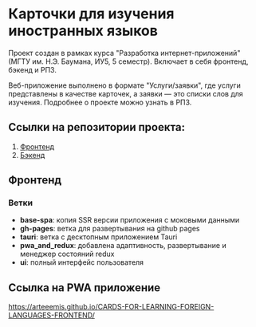 # Карточки для изучения иностранных языков
Проект создан в рамках курса "Разработка интернет-приложений" (МГТУ им. Н.Э. Баумана, ИУ5, 5 семестр). Включает в себя фронтенд, бэкенд и РПЗ.

Веб-приложение выполнено в формате "Услуги/заявки", где услуги представлены в качестве карточек, а заявки — это списки слов для изучения. Подробнее о проекте можно узнать в РПЗ.

## Ссылки на репозитории проекта:
1. [Фронтенд](https://github.com/Arteeemis/CARDS-FOR-LEARNING-FOREIGN-LANGUAGES-FRONTEND)
2. [Бэкенд](https://github.com/Arteeemis/CARDS-FOR-LEARNING-FOREIGN-LANGUAGES-BACKEND)

## Фронтенд

### Ветки
- **base-spa**: копия SSR версии приложения с моковыми данными
- **gh-pages**: ветка для развертывания на github pages
- **tauri**: ветка с десктопным приложением Tauri
- **pwa_and_redux**: добавлена адаптивность, развертывание и менеджер состояний redux
- **ui**: полный интерфейс пользователя

## Ссылка на PWA приложение 
https://arteeemis.github.io/CARDS-FOR-LEARNING-FOREIGN-LANGUAGES-FRONTEND/
